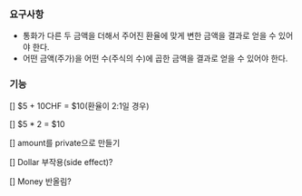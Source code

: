 ### 요구사항

- 통화가 다른 두 금액을 더해서 주어진 환율에 맞게 변한 금액을 결과로 얻을 수 있어야 한다.
- 어떤 금액(주가)을 어떤 수(주식의 수)에 곱한 금액을 결과로 얻을 수 있어야 한다.

### 기능

[] $5 + 10CHF = $10(환율이 2:1일 경우)

[] $5 * 2 = $10

[] amount를 private으로 만들기

[] Dollar 부작용(side effect)?

[] Money 반올림?

